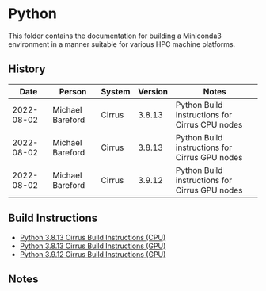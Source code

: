Python
======

This folder contains the documentation for building a Miniconda3 environment in a manner
suitable for various HPC machine platforms.

History
-------

Date | Person | System | Version | Notes
---- | -------|--------|---------|------
2022-08-02 | Michael Bareford | Cirrus | 3.8.13 | Python Build instructions for Cirrus CPU nodes
2022-08-02 | Michael Bareford | Cirrus | 3.8.13 | Python Build instructions for Cirrus GPU nodes
2022-08-02 | Michael Bareford | Cirrus | 3.9.12 | Python Build instructions for Cirrus GPU nodes

Build Instructions
------------------

* [Python 3.8.13 Cirrus Build Instructions (CPU)](build_python_3.8.13_cirrus_cpu.md)
* [Python 3.8.13 Cirrus Build Instructions (GPU)](build_python_3.8.13_cirrus_gpu.md)
* [Python 3.9.12 Cirrus Build Instructions (GPU)](build_python_3.9.12_cirrus_gpu.md)

Notes
-----

